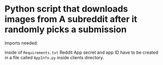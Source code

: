# Python script that downloads images from A subreddit after it randomly picks a submission

Imports needed:

 inside of `Requirements.txt`
 Reddit App secret and app ID have to be created in a file called `AppInfo.py` inside clients directory.



